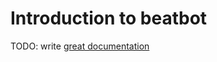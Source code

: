 # Introduction to beatbot

TODO: write [great documentation](http://jacobian.org/writing/what-to-write/)

